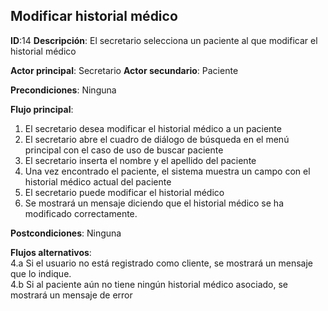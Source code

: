 ## Modificar historial médico

**ID**:14 **Descripción**: El secretario selecciona un paciente al que modificar el historial médico  

**Actor principal**: Secretario
**Actor secundario**: Paciente

**Precondiciones**: Ninguna

**Flujo principal**:
1. El secretario desea modificar el historial médico a un paciente
2. El secretario abre el cuadro de diálogo de búsqueda en el menú principal con el caso de uso de buscar paciente
3. El secretario inserta el nombre y el apellido del paciente
4. Una vez encontrado el paciente, el sistema muestra un campo con el historial médico actual del paciente
5. El secretario puede modificar el historial médico
6. Se mostrará un mensaje diciendo que el historial médico se ha modificado correctamente.

**Postcondiciones**:  Ninguna

**Flujos alternativos**:  
4.a Si el usuario no está registrado como cliente, se mostrará un mensaje que lo indique.  
4.b Si al paciente aún no tiene ningún historial médico asociado, se mostrará un mensaje de error
